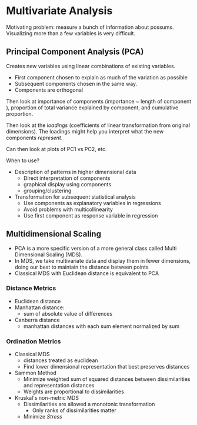 # Multivariate Analysis

Motivating problem: measure a bunch of information about possums. Visualizing more than a few variables is very difficult.

## Principal Component Analysis (PCA)

Creates new variables using linear combinations of existing variables.

* First component chosen to explain as much of the variation as possible
* Subsequent components chosen in the same way.
* Components are orthogonal

Then look at importance of components (importance ~ length of component ), proportion of total variance explained by component, and cumulative proportion.

Then look at the _loadings_ (coefficients of linear transformation from original dimensions). The loadings might help you interpret what the new components _represent_.

Can then look at plots of PC1 vs PC2, etc.

When to use?

* Description of patterns in higher dimensional data
  * Direct interpretation of components
  * graphical display using components
  * grouping/clustering
* Transformation for subsequent statistical analysis
  * Use components as explanatory variables in regressions
  * Avoid problems with multicollinearity
  * Use first component as response variable in regression

## Multidimensional Scaling

* PCA is a more specific version of a more general class called Multi Dimensional Scaling (MDS).
* In MDS, we take multivariate data and display them in fewer dimensions, doing our best to maintain the distance between points
* Classical MDS with Euclidean distance is equivalent to PCA

### Distance Metrics

* Euclidean distance
* Manhattan distance:
  * sum of absolute value of differences
* Canberra distance
  * manhattan distances with each sum element normalized by sum

### Ordination Metrics

* Classical MDS
  * distances treated as euclidean
  * Find lower dimensional representation that best preserves distances
* Sammon Method
  * Minimize weighted sum of squared distances between dissimilarities and representation distances
  * Weights are proportional to dissimilarities
* Kruskal's non-metric MDS
  * Dissimilarities are allowed a monotonic transformation
    * Only ranks of dissimilarities matter
  * Minimize _Stress_


